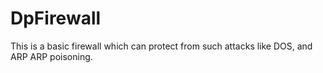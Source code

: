 # DpFirewall
This is a basic firewall which can protect from such attacks like DOS, and ARP ARP poisoning.

